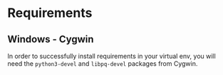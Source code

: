 Requirements
============

Windows - Cygwin
----------------

In order to successfully install requirements in your virtual env, you will
need the ```python3-devel``` and ```libpq-devel``` packages from Cygwin.
